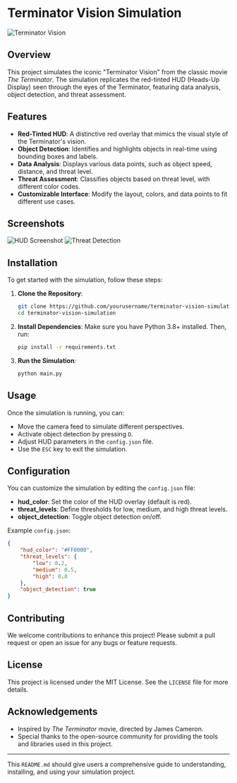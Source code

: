 # Terminator Vision Simulation

![Terminator Vision](./assets/terminator_vision_banner.png)

## Overview

This project simulates the iconic "Terminator Vision" from the classic movie *The Terminator*. The simulation replicates the red-tinted HUD (Heads-Up Display) seen through the eyes of the Terminator, featuring data analysis, object detection, and threat assessment.

## Features

- **Red-Tinted HUD**: A distinctive red overlay that mimics the visual style of the Terminator's vision.
- **Object Detection**: Identifies and highlights objects in real-time using bounding boxes and labels.
- **Data Analysis**: Displays various data points, such as object speed, distance, and threat level.
- **Threat Assessment**: Classifies objects based on threat level, with different color codes.
- **Customizable Interface**: Modify the layout, colors, and data points to fit different use cases.

## Screenshots

![HUD Screenshot](./assets/hud_screenshot.png)
![Threat Detection](./assets/threat_detection.png)

## Installation

To get started with the simulation, follow these steps:

1. **Clone the Repository**:
    ```bash
    git clone https://github.com/yourusername/terminator-vision-simulation.git
    cd terminator-vision-simulation
    ```

2. **Install Dependencies**:
    Make sure you have Python 3.8+ installed. Then, run:
    ```bash
    pip install -r requirements.txt
    ```

3. **Run the Simulation**:
    ```bash
    python main.py
    ```

## Usage

Once the simulation is running, you can:

- Move the camera feed to simulate different perspectives.
- Activate object detection by pressing `D`.
- Adjust HUD parameters in the `config.json` file.
- Use the `ESC` key to exit the simulation.

## Configuration

You can customize the simulation by editing the `config.json` file:

- **hud_color**: Set the color of the HUD overlay (default is red).
- **threat_levels**: Define thresholds for low, medium, and high threat levels.
- **object_detection**: Toggle object detection on/off.

Example `config.json`:
```json
{
    "hud_color": "#FF0000",
    "threat_levels": {
        "low": 0.2,
        "medium": 0.5,
        "high": 0.8
    },
    "object_detection": true
}
```

## Contributing

We welcome contributions to enhance this project! Please submit a pull request or open an issue for any bugs or feature requests.

## License

This project is licensed under the MIT License. See the `LICENSE` file for more details.

## Acknowledgements

- Inspired by *The Terminator* movie, directed by James Cameron.
- Special thanks to the open-source community for providing the tools and libraries used in this project.

---

This `README.md` should give users a comprehensive guide to understanding, installing, and using your simulation project.